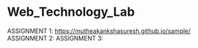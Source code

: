# Web_Technology_Lab
ASSIGNMENT 1: https://mutheakankshasuresh.github.io/sample/
ASSIGNMENT 2: 
ASSIGNMENT 3: 
